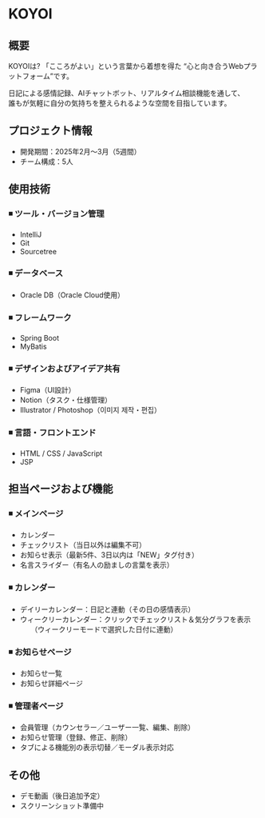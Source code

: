 # KOYOI

## 概要

KOYOIは?
「こころがよい」という言葉から着想を得た  “⼼と向き合うWebプラットフォーム”です。

日記による感情記録、AIチャットボット、リアルタイム相談機能を通して、  
誰もが気軽に自分の気持ちを整えられるような空間を目指しています。

## プロジェクト情報

- 開発期間：2025年2月〜3月（5週間）  
- チーム構成：5人

## 使用技術

### ◾ ツール・バージョン管理
- IntelliJ  
- Git  
- Sourcetree  

### ◾ データベース
- Oracle DB（Oracle Cloud使用）

### ◾ フレームワーク
- Spring Boot  
- MyBatis  

### ◾ デザインおよびアイデア共有
- Figma（UI設計）  
- Notion（タスク・仕様管理）  
- Illustrator / Photoshop（이미지 제작・편집）

### ◾ 言語・フロントエンド
- HTML / CSS / JavaScript  
- JSP

## 担当ページおよび機能

### ◾ メインページ  
- カレンダー  
- チェックリスト（当日以外は編集不可）  
- お知らせ表示（最新5件、3日以内は「NEW」タグ付き）  
- 名言スライダー（有名人の励ましの言葉を表示）

### ◾ カレンダー  
- デイリーカレンダー：日記と連動（その日の感情表示）  
- ウィークリーカレンダー：クリックでチェックリスト＆気分グラフを表示  
　　（ウィークリーモードで選択した日付に連動）

### ◾ お知らせページ  
- お知らせ一覧
- お知らせ詳細ページ

### ◾ 管理者ページ  
- 会員管理（カウンセラー／ユーザー一覧、編集、削除）  
- お知らせ管理（登録、修正、削除）  
- タブによる機能別の表示切替／モーダル表示対応

## その他

- デモ動画（後日追加予定）  
- スクリーンショット準備中 
